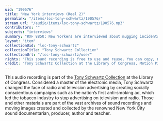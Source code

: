 ```yaml
---
uid: "190576"
title: "New York interviews (Reel 2)"
permalink: "/items/loc-tony-schwartz/190576/"
stream_url: "/audio/items/loc-tony-schwartz/190576.mp3"
contributors: ""
subjects: "interviews"
summary: "RXF 8850: New Yorkers are interviewed about mugging incidents, how crime affects people's lives, the quality of city services, perceptions of Mayor John Lindsay, drugs in the schools and on the streets, morale and quality of the police force, public parks, and gambling (00:00). RXF 9109: New Yorkers are interviewed about how they feel walking on city streets, stabbing and mugging incidents, current-day New York compared to the city of twenty years earlier, filth in the city, primary concerns about the city, how kids are affected by drug pushers, garbage collection problems in the ghettos, opinions on the methadone program, robberies and their effect on fire and theft insurance, and crime and drugs (00:00)."
layout: "item"
collectionUid: "loc-tony-schwartz"
collectionTitle: "Tony Schwartz Collection"
collectionUrl: "/loc-tony-schwartz/use/"
rights: "This sound recording is free to use and reuse. You can copy, modify, distribute and perform the work, even for commercial purposes, all without asking permission. Attribution is recommended but not required."
credit: "Tony Schwartz Collection at the Library of Congress, Motion Picture, Broadcasting and Recorded Sound Division."
---
```


This audio recording is part of the [Tony Schwartz Collection](https://www.loc.gov/rr/record/schwartzcollection.html) at the Library of Congress. Considered a master of the electronic media, Tony Schwartz changed the face of radio and television advertising by creating socially conscientious campaigns such as the nation’s first anti-smoking ad, which led the tobacco industry to stop advertising on television and radio. Those and other materials are part of the vast archives of sound recordings and moving images created and collected by the renowned New York City sound documentarian, producer, author and teacher.